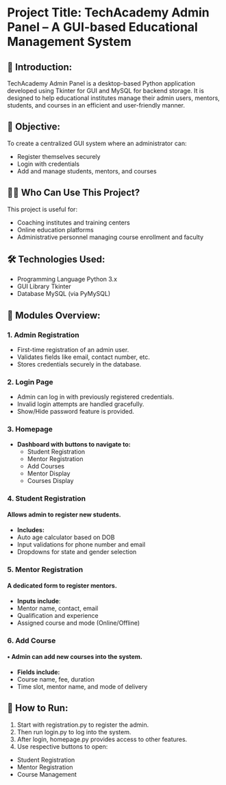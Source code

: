 # Project Title: TechAcademy Admin Panel – A GUI-based Educational Management System
## 📌 Introduction: 
TechAcademy Admin Panel is a desktop-based Python application developed using Tkinter for GUI and MySQL for backend storage. It is designed to help educational institutes manage their admin users, mentors, students, and courses in an efficient and user-friendly manner.
## 🎯 Objective:
To create a centralized GUI system where an administrator can:
-	Register themselves securely
-	Login with credentials
-	Add and manage students, mentors, and courses
## 🧑‍💼 Who Can Use This Project?
This project is useful for:
-	Coaching institutes and training centers
-	Online education platforms
-	Administrative personnel managing course enrollment and faculty
## 🛠️ Technologies Used:
- Programming Language	 Python 3.x
- GUI Library	           Tkinter
- Database	             MySQL (via PyMySQL)
## 📂 Modules Overview:
### 1. Admin Registration
-	First-time registration of an admin user.
-	Validates fields like email, contact number, etc.
-	Stores credentials securely in the database.
### 2. Login Page
-	Admin can log in with previously registered credentials.
-	Invalid login attempts are handled gracefully.
-	Show/Hide password feature is provided.
### 3. Homepage
- **Dashboard with buttons to navigate to:**
  - Student Registration
  - Mentor Registration
  - Add Courses
  - Mentor Display
  - Courses Display
### 4. Student Registration
#### 	Allows admin to register new students.
- **Includes:**
- Auto age calculator based on DOB  
- Input validations for phone number and email  
- Dropdowns for state and gender selection
### 5. Mentor Registration
#### 	A dedicated form to register mentors.
- **Inputs include**:
-	Mentor name, contact, email
-	Qualification and experience
-	Assigned course and mode (Online/Offline)
### 6. Add Course
#### •	Admin can add new courses into the system.
- **Fields include:**
-	Course name, fee, duration
-	Time slot, mentor name, and mode of delivery
## 🚀 How to Run:
1.	Start with registration.py to register the admin.
2.	Then run login.py to log into the system.
3.	After login, homepage.py provides access to other features.
4.	Use respective buttons to open:
-	Student Registration
-	Mentor Registration
-	Course Management
